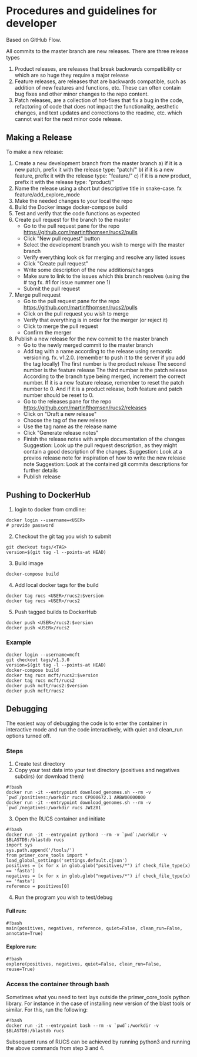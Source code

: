 # Procedures and guidelines for developer #
Based on GitHub Flow.

All commits to the master branch are new releases. There are three release types
1. Product releases, are releases that break backwards compatibility or which are
so huge they require a major release
2. Feature releases, are releases that are backwards compatible, such as addition
of new features and functions, etc. These can often contain bug fixes and other
minor changes to the repo content.
3. Patch releases, are a collection of hot-fixes that fix a bug in the code,
refactoring of code that does not impact the functionality, aesthetic changes,
and text updates and corrections to the readme, etc. which cannot wait for the
next minor code release.


## Making a Release ##
To make a new release:
1. Create a new development branch from the master branch
   a) if it is a new patch, prefix it with the release type: "patch/"
   b) if it is a new feature, prefix it with the release type: "feature/"
   c) if it is a new product, prefix it with the release type: "product/"
2. Name the release using a short but descriptive title in snake-case.
fx feature/add_explore_mode
3. Make the needed changes to your local the repo
4. Build the Docker image
   docker-compose build
5. Test and verify that the code functions as expected
6. Create pull request for the branch to the master
    - Go to the pull request pane for the repo https://github.com/martinfthomsen/rucs2/pulls
    - Click "New pull request" button
    - Select the development branch you wish to merge with the master branch
    - Verify everything look ok for merging and resolve any listed issues
    - Click "Create pull request"
    - Write some description of the new additions/changes
    - Make sure to link to the issues which this branch resolves (using the # tag fx. #1 for issue nummer one 1)
    - Submit the pull request
7. Merge pull request
    - Go to the pull request pane for the repo https://github.com/martinfthomsen/rucs2/pulls
    - Click on the pull request you wish to merge
    - Verify that everything is in order for the merger (or reject it)
    - Click to merge the pull request
    - Confirm the merger
8. Publish a new release for the new commit to the master branch
    - Go to the newly merged commit to the master branch
    - Add tag with a name according to the release using semantic versioning. fx. v1.2.0. (remember to push it to the server if you add the tag locally)
      The first number is the product release
      The second number is the feature release
      The third number is the patch release
      According to the branch type being merged, increment the correct number.
      If it is a new feature release, remember to reset the patch number to 0.
      And if it is a product release, both feature and patch number should be reset to 0.
    - Go to the releases pane for the repo https://github.com/martinfthomsen/rucs2/releases
    - Click on "Draft a new release"
    - Choose the tag of the new release
    - Use the tag name as the release name
    - Click "Generate release notes"
    - Finish the release notes with ample documentation of the changes
      Suggestion: Look up the pull request description, as they might contain a good description of the changes.
      Suggestion: Look at a previos release note for inspiration of how to write the new release note
      Suggestion: Look at the contained git commits descriptions for further details
    - Publish release


## Pushing to DockerHub ##
1. login to docker from cmdline:
```
docker login --username=<USER>
# provide password
```
2. Checkout the git tag you wish to submit
```
git checkout tags/<TAG>
version=$(git tag -l --points-at HEAD)
```
3. Build image
```
docker-compose build
```
4. Add local docker tags for the build
```
docker tag rucs <USER>/rucs2:$version
docker tag rucs <USER>/rucs2
```
5. Push tagged builds to DockerHub
```
docker push <USER>/rucs2:$version
docker push <USER>/rucs2
```

### Example ###
```
docker login --username=mcft
git checkout tags/v1.3.0
version=$(git tag -l --points-at HEAD)
docker-compose build
docker tag rucs mcft/rucs2:$version
docker tag rucs mcft/rucs2
docker push mcft/rucs2:$version
docker push mcft/rucs2
```


## Debugging ##
The easiest way of debugging the code is to enter the container in interactive
mode and run the code interactively, with quiet and clean_run options turned off.

### Steps ###
1. Create test directory
2. Copy your test data into your test directory (positives and negatives subdirs)
   (or download them)
```
#!bash
docker run -it --entrypoint download_genomes.sh --rm -v `pwd`/positives:/workdir rucs CP000672.1 ARBW00000000
docker run -it --entrypoint download_genomes.sh --rm -v `pwd`/negatives:/workdir rucs JWIZ01
```
3. Open the RUCS container and initiate
```
#!bash
docker run -it --entrypoint python3 --rm -v `pwd`:/workdir -v $BLASTDB:/blastdb rucs
import sys
sys.path.append('/tools/')
from primer_core_tools import *
load_global_settings('settings.default.cjson')
positives = [x for x in glob.glob("positives/*") if check_file_type(x) == 'fasta']
negatives = [x for x in glob.glob("negatives/*") if check_file_type(x) == 'fasta']
reference = positives[0]
```
4. Run the program you wish to test/debug
#### Full run: ####
```
#!bash
main(positives, negatives, reference, quiet=False, clean_run=False, annotate=True)
```
#### Explore run: ####
```
#!bash
explore(positives, negatives, quiet=False, clean_run=False, reuse=True)
```

### Access the container through bash ###
Sometimes what you need to test lays outside the primer_core_tools python library.
For instance in the case of installing new version of the blast tools or similar.
For this, run the following:
```
#!bash
docker run -it --entrypoint bash --rm -v `pwd`:/workdir -v $BLASTDB:/blastdb rucs
```
Subsequent runs of RUCS can be achieved by running python3 and running the above
commands from step 3 and 4.
